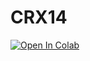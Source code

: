 # CRX14

[![Open In Colab](https://colab.research.google.com/assets/colab-badge.svg)](https://colab.research.google.com/drive/1bmHM3FUckbVN3LWbxGipfFXUgri9eKud)
